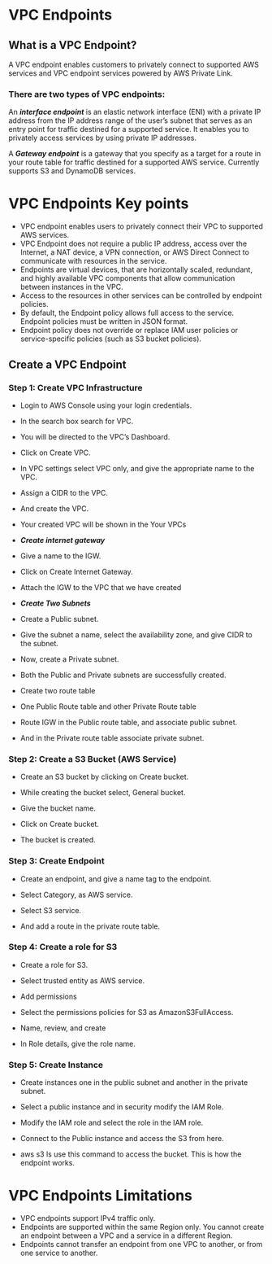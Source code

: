 
# VPC Endpoints


## What is a VPC Endpoint?

A VPC endpoint enables customers to privately connect to supported AWS services and VPC endpoint services powered by AWS Private Link.

### **There are two types of VPC endpoints:**

An ***interface endpoint*** is an elastic network interface (ENI) with a private IP address from the IP address range of the user’s subnet that serves as an entry point for traffic destined for a supported service. It enables you to privately access services by using private IP addresses.

A ***Gateway endpoint*** is a gateway that you specify as a target for a route in your route table for traffic destined for a supported AWS service. Currently supports S3 and DynamoDB services.

# **VPC Endpoints Key points**

- VPC endpoint enables users to privately connect their VPC to supported AWS services.
- VPC Endpoint does not require a public IP address, access over the Internet, a NAT device, a VPN connection, or AWS Direct Connect to communicate with resources in the service.
- Endpoints are virtual devices, that are horizontally scaled, redundant, and highly available VPC components that allow communication between instances in the VPC.
- Access to the resources in other services can be controlled by endpoint policies.
- By default, the Endpoint policy allows full access to the service. Endpoint policies must be written in JSON format.
- Endpoint policy does not override or replace IAM user policies or service-specific policies (such as S3 bucket policies).

## Create a VPC Endpoint

### Step 1: Create VPC Infrastructure

- Login to AWS Console using your login credentials.
- In the search box search for VPC.
- You will be directed to the VPC’s Dashboard.
- Click on Create VPC.
- In VPC settings select VPC only, and give the appropriate name to the VPC.
- Assign a CIDR to the VPC.
- And create the VPC.


- Your created VPC will be shown in the Your VPCs


- ***Create internet gateway***
- Give a name to the IGW.
- Click on Create Internet Gateway.



- Attach the IGW to the VPC that we have created


- ***Create Two Subnets***
- Create a Public subnet.
- Give the subnet a name, select the availability zone, and give CIDR to the subnet.
- Now, create a Private subnet.


- Both the Public and Private subnets are successfully created.


- Create two route table
- One Public Route table and other Private Route table
- Route IGW in the Public route table, and associate public subnet.
- And in the Private route table associate private subnet.



### Step 2: Create a S3 Bucket (AWS Service)

- Create an S3 bucket by clicking on Create bucket.

- While creating the bucket select, General bucket.
- Give the bucket name.


- Click on Create bucket.


- The bucket is created.


### Step 3: Create Endpoint

- Create an endpoint, and give a name tag to the endpoint.
- Select Category, as AWS service.



- Select S3 service.
- And add a route in the private route table.


### Step 4: Create a role for S3

- Create a role for S3.



- Select trusted entity as AWS service.


- Add permissions
- Select the permissions policies for S3 as AmazonS3FullAccess.



- Name, review, and create
- In Role details, give the role name.



### Step 5: Create Instance

- Create instances one in the public subnet and another in the private subnet.
- Select a public instance and in security modify the IAM Role.


- Modify the IAM role and select the role in the IAM role.


- Connect to the Public instance and access the S3 from here.
- aws s3 ls use this command to access the bucket. This is how the endpoint works.


# **VPC Endpoints Limitations**

- VPC endpoints support IPv4 traffic only.
- Endpoints are supported within the same Region only. You cannot create an endpoint between a VPC and a service in a different Region.
- Endpoints cannot transfer an endpoint from one VPC to another, or from one service to another.